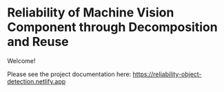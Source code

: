 # Reliability of Machine Vision Component through Decomposition and Reuse

Welcome!

Please see the project documentation here: https://reliability-object-detection.netlify.app
